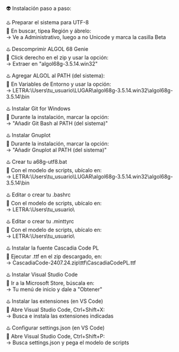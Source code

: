 👽 Instalación paso a paso:

♨️ Preparar el sistema para UTF-8      
🌃 En buscar, tipea Región y ábrelo:   
→ Ve a Administrativo, luego a no Unicode y marca la casilla Beta    

♨️ Descomprimir ALGOL 68 Genie      
🌃 Click derecho en el zip y usar la opción:    
→ Extraer en "algol68g-3.5.14.win32"   

♨️ Agregar ALGOL al PATH (del sistema):    
🌃 En Variables de Entorno y usar la opción:    
→ LETRA:\Users\tu_usuario\LUGAR\algol68g-3.5.14.win32\algol68g-3.5.14\bin        

♨️ Instalar Git for Windows        
🌃 Durante la instalación, marcar la opción:        
→ "Añadir Git Bash al PATH (del sistema)"   

♨️ Instalar Gnuplot         
🌃 Durante la instalación, marcar la opción:       
→ "Añadir Gnuplot al PATH (del sistema)"     

♨️ Crear tu a68g-utf8.bat        
🌃 Con el modelo de scripts, ubícalo en:        
→ LETRA:\Users\tu_usuario\LUGAR\algol68g-3.5.14.win32\algol68g-3.5.14\bin  

♨️ Editar o crear tu .bashrc       
🌃 Con el modelo de scripts, ubícalo en:        
→ LETRA:\Users\tu_usuario\    

♨️ Editar o crear tu .minttyrc        
🌃 Con el modelo de scripts, ubícalo en:        
→ LETRA:\Users\tu_usuario\      

♨️ Instalar la fuente Cascadia Code PL        
🌃 Ejecutar .ttf en el zip descargado, en:        
→ CascadiaCode-2407.24.zip\ttf\CascadiaCodePL.ttf 

♨️ Instalar Visual Studio Code        
🌃 Ir a la Microsoft Store, búscala en:        
→ Tu menú de inicio y dale a "Obtener"      

♨️ Instalar las extensiones (en VS Code)       
🌃 Abre Visual Studio Code, Ctrl+Shift+X:        
→ Busca e instala las extensiones indicadas       

♨️ Configurar settings.json (en VS Code)        
🌃 Abre Visual Studio Code, Ctrl+Shift+P:        
→ Busca settings.json y pega el modelo de scripts
